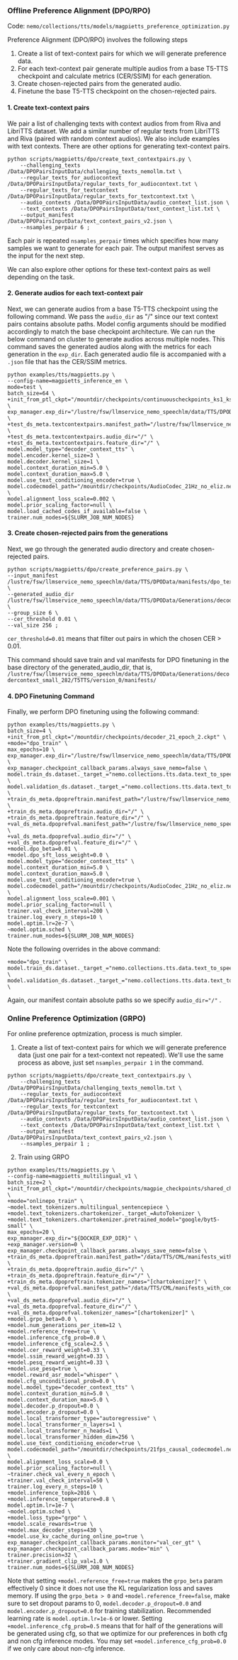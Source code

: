 ### Offline Preference Alignment (DPO/RPO)

Code: `nemo/collections/tts/models/magpietts_preference_optimization.py`

Preference Alignment (DPO/RPO) involves the following steps
1) Create a list of text-context pairs for which we will generate preference data.
2) For each text-context pair generate multiple audios from a base T5-TTS checkpoint and calculate metrics (CER/SSIM) for each generation.
3) Create chosen-rejected pairs from the generated audio.
4) Finetune the base T5-TTS checkpoint on the chosen-rejected pairs.

#### 1. Create text-context pairs
We pair a list of challenging texts with context audios from from Riva and LibriTTS dataset. We add a similar number of regular texts from LibriTTS and Riva (paired with random context audios). We also include examples with text contexts. There are other options for generating text-context pairs. 

```
python scripts/magpietts/dpo/create_text_contextpairs.py \
    --challenging_texts /Data/DPOPairsInputData/challenging_texts_nemollm.txt \
    --regular_texts_for_audiocontext /Data/DPOPairsInputData/regular_texts_for_audiocontext.txt \
    --regular_texts_for_textcontext /Data/DPOPairsInputData/regular_texts_for_textcontext.txt \
    --audio_contexts /Data/DPOPairsInputData/audio_context_list.json \
    --text_contexts /Data/DPOPairsInputData/text_context_list.txt \
    --output_manifest /Data/DPOPairsInputData/text_context_pairs_v2.json \
    --nsamples_perpair 6 ;
```
Each pair is repeated `nsamples_perpair` times which specifies how many samples we want to generate for each pair. The output manifest serves as the input for the next step.

We can also explore other options for these text-context pairs as well depending on the task. 

#### 2. Generate audios for each text-context pair

Next, we can generate audios from a base T5-TTS checkpoint using the following command. We pass the `audio_dir` as "/" since our text context pairs contains absolute paths. Model config arguments should be modified accordingly to match the base checkpoint architecture. We can run the below command on cluster to generate audios across multiple nodes. This command saves the generated audios along with the metrics for each generation in the `exp_dir`. Each generated audio file is accompanied with a `.json` file that has the CER/SSIM metrics. 


```
python examples/tts/magpietts.py \
--config-name=magpietts_inference_en \
mode=test \
batch_size=64 \
+init_from_ptl_ckpt="/mountdir/checkpoints/continuouscheckpoints_ks1_ks3/decodercontext_small_282.ckpt" \
exp_manager.exp_dir="/lustre/fsw/llmservice_nemo_speechlm/data/TTS/DPOData/Generations/decodercontext_small_282" \
+test_ds_meta.textcontextpairs.manifest_path="/lustre/fsw/llmservice_nemo_speechlm/data/TTS/DPOData/manifests/dpo_textcontext_pairs.json" \
+test_ds_meta.textcontextpairs.audio_dir="/" \
+test_ds_meta.textcontextpairs.feature_dir="/" \
model.model_type="decoder_context_tts" \
model.encoder.kernel_size=3 \
model.decoder.kernel_size=1 \
model.context_duration_min=5.0 \
model.context_duration_max=5.0 \
model.use_text_conditioning_encoder=true \
model.codecmodel_path="/mountdir/checkpoints/AudioCodec_21Hz_no_eliz.nemo" \
model.alignment_loss_scale=0.002 \
model.prior_scaling_factor=null \
model.load_cached_codes_if_available=false \
trainer.num_nodes=${SLURM_JOB_NUM_NODES}
```
#### 3. Create chosen-rejected pairs from the generations

Next, we go through the generated audio directory and create chosen-rejected pairs. 

```
python scripts/magpietts/dpo/create_preference_pairs.py \
--input_manifest /lustre/fsw/llmservice_nemo_speechlm/data/TTS/DPOData/manifests/dpo_textcontext_pairs.json \
--generated_audio_dir /lustre/fsw/llmservice_nemo_speechlm/data/TTS/DPOData/Generations/decodercontext_small_282/T5TTS/version_0/audios \
--group_size 6 \
--cer_threshold 0.01 \
--val_size 256 ;
```

`cer_threshold=0.01` means that filter out pairs in which the chosen CER > 0.01.

This command should save train and val manifests for DPO finetuning in the base directory of the generated_audio_dir, that is, `/lustre/fsw/llmservice_nemo_speechlm/data/TTS/DPOData/Generations/decodercontext_small_282/T5TTS/version_0/manifests/` 

#### 4. DPO Finetuning Command

Finally, we perform DPO finetuning using the following command:

```
python examples/tts/magpietts.py \
batch_size=4 \
+init_from_ptl_ckpt="/mountdir/checkpoints/decoder_21_epoch_2.ckpt" \
+mode="dpo_train" \
max_epochs=10 \
exp_manager.exp_dir="/lustre/fsw/llmservice_nemo_speechlm/data/TTS/DPOData/TrainingsICML/decodercontext_small_282" \
exp_manager.checkpoint_callback_params.always_save_nemo=false \
model.train_ds.dataset._target_="nemo.collections.tts.data.text_to_speech_dataset.MagpieTTSDatasetDPO" \
model.validation_ds.dataset._target_="nemo.collections.tts.data.text_to_speech_dataset.MagpieTTSDatasetDPO" \
+train_ds_meta.dpopreftrain.manifest_path="/lustre/fsw/llmservice_nemo_speechlm/data/TTS/DPOData/Generations/decodercontext_small_282/T5TTS/version_0/manifests/dpo_train_manifest.json" \
+train_ds_meta.dpopreftrain.audio_dir="/" \
+train_ds_meta.dpopreftrain.feature_dir="/" \
+val_ds_meta.dpoprefval.manifest_path="/lustre/fsw/llmservice_nemo_speechlm/data/TTS/DPOData/Generations/decodercontext_small_282/T5TTS/version_0/manifests/dpo_val_manifest.json" \
+val_ds_meta.dpoprefval.audio_dir="/" \
+val_ds_meta.dpoprefval.feature_dir="/" \
+model.dpo_beta=0.01 \
+model.dpo_sft_loss_weight=0.0 \
model.model_type="decoder_context_tts" \
model.context_duration_min=5.0 \
model.context_duration_max=5.0 \
model.use_text_conditioning_encoder=true \
model.codecmodel_path="/mountdir/checkpoints/AudioCodec_21Hz_no_eliz.nemo" \
model.alignment_loss_scale=0.001 \
model.prior_scaling_factor=null \
trainer.val_check_interval=200 \
trainer.log_every_n_steps=10 \
model.optim.lr=2e-7 \
~model.optim.sched \
trainer.num_nodes=${SLURM_JOB_NUM_NODES}
```

Note the following overrides in the above command: 

```
+mode="dpo_train" \
model.train_ds.dataset._target_="nemo.collections.tts.data.text_to_speech_dataset.MagpieTTSDatasetDPO" \
model.validation_ds.dataset._target_="nemo.collections.tts.data.text_to_speech_dataset.MagpieTTSDatasetDPO" \
```

Again, our manifest contain absolute paths so we specify `audio_dir="/"` .

### Online Preference Optimization (GRPO)

For online preference optmization, process is much simpler.

1) Create a list of text-context pairs for which we will generate preference data (just one pair for a text-context not repeated).
We'll use the same process as above, just set `nsamples_perpair 1` in the command.
```
python scripts/magpietts/dpo/create_text_contextpairs.py \
    --challenging_texts /Data/DPOPairsInputData/challenging_texts_nemollm.txt \
    --regular_texts_for_audiocontext /Data/DPOPairsInputData/regular_texts_for_audiocontext.txt \
    --regular_texts_for_textcontext /Data/DPOPairsInputData/regular_texts_for_textcontext.txt \
    --audio_contexts /Data/DPOPairsInputData/audio_context_list.json \
    --text_contexts /Data/DPOPairsInputData/text_context_list.txt \
    --output_manifest /Data/DPOPairsInputData/text_context_pairs_v2.json \
    --nsamples_perpair 1 ;
```

2. Train using GRPO

```
python examples/tts/magpietts.py \
--config-name=magpietts_multilingual_v1 \
batch_size=2 \
+init_from_ptl_ckpt="/mountdir/checkpoints/magpie_checkpoints/shared_char_ipa_epoch285.ckpt" \
+mode="onlinepo_train" \
~model.text_tokenizers.multilingual_sentencepiece \
+model.text_tokenizers.chartokenizer._target_=AutoTokenizer \
+model.text_tokenizers.chartokenizer.pretrained_model="google/byt5-small" \
max_epochs=20 \
exp_manager.exp_dir="${DOCKER_EXP_DIR}" \
+exp_manager.version=0 \
exp_manager.checkpoint_callback_params.always_save_nemo=false \
+train_ds_meta.dpopreftrain.manifest_path="/data/TTS/CML/manifests_with_codecs_ipa3/cml_tts_dataset_portuguese_v0.1/train_withAudioCodes_codec21KhzCausalDecoder_filtered_textcontextpairs_train_GRPO_ipa_NoDuplicates.json" \
+train_ds_meta.dpopreftrain.audio_dir="/" \
+train_ds_meta.dpopreftrain.feature_dir="/" \
+train_ds_meta.dpopreftrain.tokenizer_names="[chartokenizer]" \
+val_ds_meta.dpoprefval.manifest_path="/data/TTS/CML/manifests_with_codecs_ipa3/cml_tts_dataset_portuguese_v0.1/train_withAudioCodes_codec21KhzCausalDecoder_filtered_textcontextpairs_val_GRPO_ipa.json" \
+val_ds_meta.dpoprefval.audio_dir="/" \
+val_ds_meta.dpoprefval.feature_dir="/" \
+val_ds_meta.dpoprefval.tokenizer_names="[chartokenizer]" \
+model.grpo_beta=0.0 \
+model.num_generations_per_item=12 \
+model.reference_free=true \
+model.inference_cfg_prob=0.0 \
+model.inference_cfg_scale=2.5 \
+model.cer_reward_weight=0.33 \
+model.ssim_reward_weight=0.33 \
+model.pesq_reward_weight=0.33 \
+model.use_pesq=true \
+model.reward_asr_model="whisper" \
model.cfg_unconditional_prob=0.0 \
model.model_type="decoder_context_tts" \
model.context_duration_min=5.0 \
model.context_duration_max=5.0 \
model.decoder.p_dropout=0.0 \
model.encoder.p_dropout=0.0 \
model.local_transformer_type="autoregressive" \
model.local_transformer_n_layers=1 \
model.local_transformer_n_heads=1 \
model.local_transformer_hidden_dim=256 \
model.use_text_conditioning_encoder=true \
model.codecmodel_path="/mountdir/checkpoints/21fps_causal_codecmodel.nemo" \
model.alignment_loss_scale=0.0 \
model.prior_scaling_factor=null \
~trainer.check_val_every_n_epoch \
+trainer.val_check_interval=50 \
trainer.log_every_n_steps=10 \
+model.inference_topk=2016 \
+model.inference_temperature=0.8 \
model.optim.lr=1e-7 \
~model.optim.sched \
+model.loss_type="grpo" \
+model.scale_rewards=true \
+model.max_decoder_steps=430 \
+model.use_kv_cache_during_online_po=true \
exp_manager.checkpoint_callback_params.monitor="val_cer_gt" \
exp_manager.checkpoint_callback_params.mode="min" \
trainer.precision=32 \
+trainer.gradient_clip_val=1.0 \
trainer.num_nodes=${SLURM_JOB_NUM_NODES}
```

Note that setting `+model.reference_free=true` makes the `grpo_beta` param effectively 0 since it does not use the KL regularization loss and saves memory. If using the `grpo_beta > 0` and `+model.reference_free=false`, make sure to set dropout params to 0, `model.decoder.p_dropout=0.0` and
`model.encoder.p_dropout=0.0` for training stabilization. Recommended learning rate is `model.optim.lr=1e-6` or lower. Setting `+model.inference_cfg_prob=0.5` means that for half of the generations will be generated using cfg, so that we optimize for our preferences in both cfg and non cfg inference modes. You may set `+model.inference_cfg_prob=0.0` if we only care about non-cfg inference.
